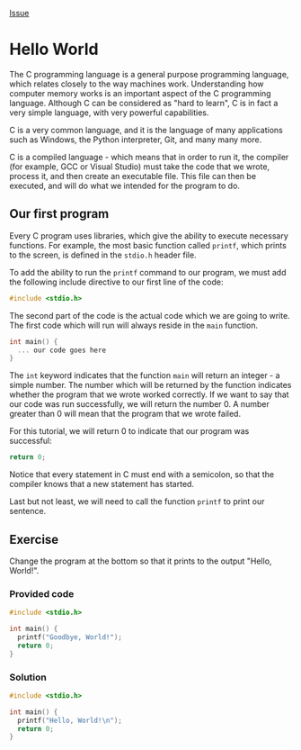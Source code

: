 [Issue](https://github.com/Evanlab02/Learning-C/issues/15)
# Hello World

The C programming language is a general purpose programming language, which relates closely to the way machines work. Understanding how computer memory works is an important aspect of the C programming language. Although C can be considered as "hard to learn", C is in fact a very simple language, with very powerful capabilities.

C is a very common language, and it is the language of many applications such as Windows, the Python interpreter, Git, and many many more.

C is a compiled language - which means that in order to run it, the compiler (for example, GCC or Visual Studio) must take the code that we wrote, process it, and then create an executable file. This file can then be executed, and will do what we intended for the program to do.

## Our first program

Every C program uses libraries, which give the ability to execute necessary functions. For example, the most basic function called `printf`, which prints to the screen, is defined in the `stdio.h` header file.

To add the ability to run the `printf` command to our program, we must add the following include directive to our first line of the code:

```c
#include <stdio.h>
```

The second part of the code is the actual code which we are going to write. The first code which will run will always reside in the `main` function.

```c
int main() {
  ... our code goes here
}
```

The `int` keyword indicates that the function `main` will return an integer - a simple number. The number which will be returned by the function indicates whether the program that we wrote worked correctly. If we want to say that our code was run successfully, we will return the number 0. A number greater than 0 will mean that the program that we wrote failed.

For this tutorial, we will return 0 to indicate that our program was successful:

```c
return 0;
```

Notice that every statement in C must end with a semicolon, so that the compiler knows that a new statement has started.

Last but not least, we will need to call the function `printf` to print our sentence.

## Exercise

Change the program at the bottom so that it prints to the output "Hello, World!".

### Provided code

```C
#include <stdio.h>

int main() {
  printf("Goodbye, World!");
  return 0;
}
```

### Solution

```C
#include <stdio.h>

int main() {
  printf("Hello, World!\n");
  return 0;
}
```
